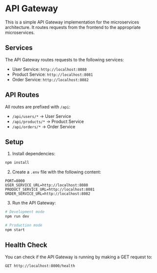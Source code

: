 # API Gateway

This is a simple API Gateway implementation for the microservices architecture. It routes requests from the frontend to the appropriate microservices.

## Services

The API Gateway routes requests to the following services:

- User Service: `http://localhost:8080`
- Product Service: `http://localhost:8081`
- Order Service: `http://localhost:8082`

## API Routes

All routes are prefixed with `/api`:

- `/api/users/*` -> User Service
- `/api/products/*` -> Product Service
- `/api/orders/*` -> Order Service

## Setup

1. Install dependencies:
```bash
npm install
```

2. Create a `.env` file with the following content:
```
PORT=8000
USER_SERVICE_URL=http://localhost:8080
PRODUCT_SERVICE_URL=http://localhost:8081
ORDER_SERVICE_URL=http://localhost:8082
```

3. Run the API Gateway:
```bash
# Development mode
npm run dev

# Production mode
npm start
```

## Health Check

You can check if the API Gateway is running by making a GET request to:
```
GET http://localhost:8000/health
``` 